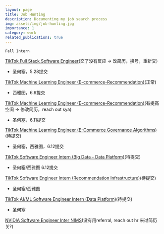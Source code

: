 ```yaml
---
layout: page
title: Job Hunting
description: Documenting my job search process
img: assets/img/job-hunting.jpg
importance: 1
category: work
related_publications: true
---
```

`Fall Intern`

[TikTok Full Stack Software Engineer](https://lifeattiktok.com/referral/tiktok/campus/position/7507388155302185223/detail?token=MzsxNzE0NDUzMjg4NTMwOzczMTExNTg0NzkzNTAxMzgzNzc7MDsy)(交了没有反应 -> 改简历，换号，重新交)

- 圣何塞，5.28提交

[TikTok Machine Learning Engineer (E-commerce-Recommendation)](https://lifeattiktok.com/referral/tiktok/campus/position/7397461556852508966/detail?token=MzsxNzE0NDUzMjg4NTMwOzczMTExNTg0NzkzNTAxMzgzNzc7MDsy)(正常)

- 西雅图，6.9提交

[TikTok Machine Learning Engineer (E-commerce-Recommendation)](https://lifeattiktok.com/referral/tiktok/campus/position/7397462166708930867/detail?token=MzsxNzE0NDUzMjg4NTMwOzczMTExNTg0NzkzNTAxMzgzNzc7MDsy)(有提高空间 -> 修改简历，reach out sya)

- 圣何塞，6.11提交 


[TikTok Machine Learning Engineer (E-Commerce Governance Algorithms)](https://lifeattiktok.com/referral/tiktok/campus/position/7397453649348479270/detail?token=NTsxNzQ5NDA4NjUxNzE5OzczNTU1MTc5ODgwNjg5MDI0MDE7NzUxMzYxNTA3MDk2NzgyNjcwNjsy)(待提交)

- 圣何塞，西雅图，6.12提交

[TikTok Software Engineer Intern (Big Data - Data Platform)](https://lifeattiktok.com/referral/tiktok/campus/position/7444457959197509896/detail?token=NTsxNzQ5NDA4NjUxNzE5OzczNTU1MTc5ODgwNjg5MDI0MDE7NzUxMzYxNTA3MDk2NzgyNjcwNjsy)(待提交)

- 圣何塞/西雅图 6.12提交

[TikTok Software Engineer Intern (Recommendation Infrastructure)](https://lifeattiktok.com/referral/tiktok/campus/position/7397571359977310490/detail?token=NTsxNzQ5NDA4NjUxNzE5OzczNTU1MTc5ODgwNjg5MDI0MDE7NzUxMzYxNTA3MDk2NzgyNjcwNjsy)(待提交)

- 圣何塞/西雅图

[TikTok AI/ML Software Engineer Intern (Data Platform)](https://lifeattiktok.com/referral/tiktok/campus/position/7499689149813950727/detail?token=NTsxNzQ5NDA4NjUxNzE5OzczNTU1MTc5ODgwNjg5MDI0MDE7NzUxMzYxNTA3MDk2NzgyNjcwNjsy)(待提交)

- 圣何塞

[NVIDIA Software Engineer Inter NIMS](https://nvidia.wd5.myworkdayjobs.com/NVIDIAExternalCareerSite/job/US-CA-Santa-Clara/Software-Engineering-Intern--LLM-NIM-Engineering---Fall-2025_JR1990733?utm_source=ouckah)(没有用referral, reach out hr 来过简历关?)